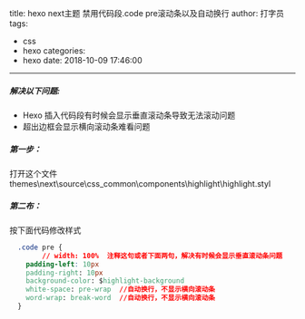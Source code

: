title: hexo next主题 禁用代码段.code pre滚动条以及自动换行
author: 打字员
tags:
  - css
  - hexo
categories:
  - hexo
date: 2018-10-09 17:46:00
---
##### 解决以下问题:
* Hexo 插入代码段有时候会显示垂直滚动条导致无法滚动问题
* 超出边框会显示横向滚动条难看问题

##### 第一步：
打开这个文件
themes\next\source\css\_common\components\highlight\highlight.styl

##### 第二布：
按下面代码修改样式

```CSS
  .code pre {
		// width: 100%  注释这句或者下面两句，解决有时候会显示垂直滚动条问题
    padding-left: 10px
    padding-right: 10px
    background-color: $highlight-background
    white-space: pre-wrap  //自动换行，不显示横向滚动条
    word-wrap: break-word  //自动换行，不显示横向滚动条
  }
```